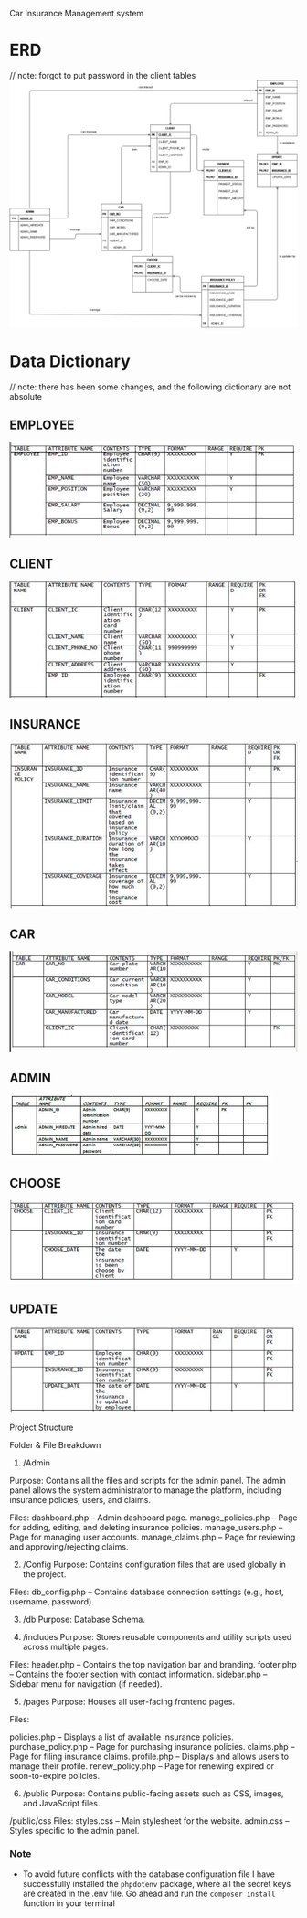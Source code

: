 Car Insurance Management system

# ERD

// note: forgot to put password in the client tables
![ERD](https://github.com/HyGlobalHD/car-insurance-web/blob/main/res/ERD%20LATEST%20FIXED.jpg?raw=true)

# Data Dictionary

// note: there has been some changes, and the following dictionary are not absolute

## EMPLOYEE

![EMPLOYEE](https://github.com/HyGlobalHD/car-insurance-web/blob/main/res/EMPLOYEE.JPG)

## CLIENT

![CLIENT](https://github.com/HyGlobalHD/car-insurance-web/blob/main/res/CLIENT.JPG)

## INSURANCE

![INSURANCE](https://github.com/HyGlobalHD/car-insurance-web/blob/main/res/INSURANCE.JPG)

## CAR

![CAR](https://github.com/HyGlobalHD/car-insurance-web/blob/main/res/CAR.JPG)

## ADMIN

![ADMIN](https://github.com/HyGlobalHD/car-insurance-web/blob/main/res/ADMIN.JPG)

## CHOOSE

![CHOOSE](https://github.com/HyGlobalHD/car-insurance-web/blob/main/res/CHOOSE.JPG)

## UPDATE

![UPDATE](https://github.com/HyGlobalHD/car-insurance-web/blob/main/res/UPDATE.JPG)

Project Structure

Folder & File Breakdown

1. /Admin

Purpose: Contains all the files and scripts for the admin panel. The admin panel allows the system administrator to manage the platform, including insurance policies, users, and claims.

Files:
dashboard.php – Admin dashboard page.
manage_policies.php – Page for adding, editing, and deleting insurance policies.
manage_users.php – Page for managing user accounts.
manage_claims.php – Page for reviewing and approving/rejecting claims.

2. /Config
   Purpose: Contains configuration files that are used globally in the project.

Files:
db_config.php – Contains database connection settings (e.g., host, username, password).

3. /db
   Purpose: Database Schema.

4. /includes
   Purpose: Stores reusable components and utility scripts used across multiple pages.

Files:
header.php – Contains the top navigation bar and branding.
footer.php – Contains the footer section with contact information.
sidebar.php – Sidebar menu for navigation (if needed).

5.  /pages
    Purpose: Houses all user-facing frontend pages.

Files:

policies.php – Displays a list of available insurance policies.
purchase_policy.php – Page for purchasing insurance policies.
claims.php – Page for filing insurance claims.
profile.php – Displays and allows users to manage their profile.
renew_policy.php – Page for renewing expired or soon-to-expire policies.

6.  /public
    Purpose: Contains public-facing assets such as CSS, images, and JavaScript files.

/public/css
Files:
styles.css – Main stylesheet for the website.
admin.css – Styles specific to the admin panel.

### Note
- To avoid future conflicts with the database configuration file I have successfully installed the ``phpdotenv`` package, where all the secret keys are created in the .env file. Go ahead and run the ``composer install`` function in your terminal